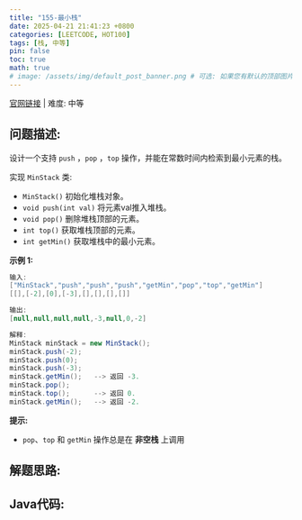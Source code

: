 ```yaml
---
title: "155-最小栈"
date: 2025-04-21 21:41:23 +0800
categories: [LEETCODE, HOT100]
tags: [栈, 中等]
pin: false
toc: true
math: true
# image: /assets/img/default_post_banner.png # 可选: 如果您有默认的顶部图片，取消注释并修改路径
---
```


[官网链接](https://leetcode.cn/problems/min-stack/) \| 难度: 中等

## 问题描述: 

设计一个支持 `push` ，`pop` ，`top` 操作，并能在常数时间内检索到最小元素的栈。

实现 `MinStack` 类:

- `MinStack()` 初始化堆栈对象。
- `void push(int val)` 将元素val推入堆栈。
- `void pop()` 删除堆栈顶部的元素。
- `int top()` 获取堆栈顶部的元素。
- `int getMin()` 获取堆栈中的最小元素。

**示例 1:**

```java
输入: 
["MinStack","push","push","push","getMin","pop","top","getMin"]
[[],[-2],[0],[-3],[],[],[],[]]

输出: 
[null,null,null,null,-3,null,0,-2]

解释: 
MinStack minStack = new MinStack();
minStack.push(-2);
minStack.push(0);
minStack.push(-3);
minStack.getMin();   --> 返回 -3.
minStack.pop();
minStack.top();      --> 返回 0.
minStack.getMin();   --> 返回 -2.
```

**提示:**

- `pop`、`top` 和 `getMin` 操作总是在 **非空栈** 上调用

## 解题思路: 



## Java代码: 
